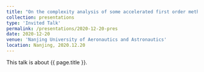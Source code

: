 ```yaml
---
title: "On the complexity analysis of some accelerated first order methods without “restart“"
collection: presentations
type: 'Invited Talk'
permalink: /presentations/2020-12-20-pres
date: 2020-12-20
venue: 'Nanjing University of Aeronautics and Astronautics'
location: Nanjing, 2020.12.20
---
```


This talk is about {{ page.title }}.
